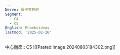 ```yaml
---
Nerve: 肩甲背神経
Segment:
  - C4
  - C5
English: Rhomboideus
lastmod: '2025-02-26'
---
```

中心髄節:: C5
![[Pasted image 20240803184302.png]]
